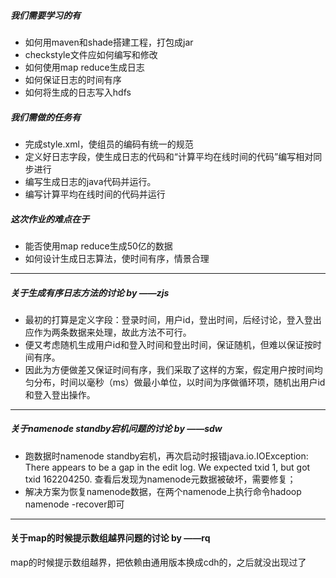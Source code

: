 #####  我们需要学习的有
* 如何用maven和shade搭建工程，打包成jar
* checkstyle文件应如何编写和修改
* 如何使用map reduce生成日志
* 如何保证日志的时间有序
* 如何将生成的日志写入hdfs
#####  我们需做的任务有
* 完成style.xml，使组员的编码有统一的规范
* 定义好日志字段，使生成日志的代码和“计算平均在线时间的代码”编写相对同步进行
* 编写生成日志的java代码并运行。
* 编写计算平均在线时间的代码并运行
##### 这次作业的难点在于
* 能否使用map reduce生成50亿的数据
* 如何设计生成日志算法，使时间有序，情景合理
* * *
##### 关于生成有序日志方法的讨论   by ——zjs
* 最初的打算是定义字段：登录时间，用户id，登出时间，后经讨论，登入登出应作为两条数据来处理，故此方法不可行。
* 便又考虑随机生成用户id和登入时间和登出时间，保证随机，但难以保证按时间有序。
* 因此为方便做差又保证时间有序，我们采取了这样的方案，假定用户按时间均匀分布，时间以毫秒（ms）做最小单位，以时间为序做循环项，随机出用户id和登入登出操作。
* * *
##### 关于namenode standby宕机问题的讨论 by ——sdw
* 跑数据时namenode standby宕机，再次启动时报错java.io.IOException: There appears to be a gap in the edit log.  We expected txid 1, but got txid 162204250.  查看后发现为namenode元数据被破坏，需要修复；
* 解决方案为恢复namenode数据，在两个namenode上执行命令hadoop namenode -recover即可
* * *
#### 关于map的时候提示数组越界问题的讨论 by ——rq
map的时候提示数组越界，把依赖由通用版本换成cdh的，之后就没出现过了
